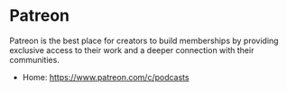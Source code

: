 # Patreon
Patreon is the best place for creators to build memberships by providing exclusive access to their work and a deeper connection with their communities.

* Home: https://www.patreon.com/c/podcasts
